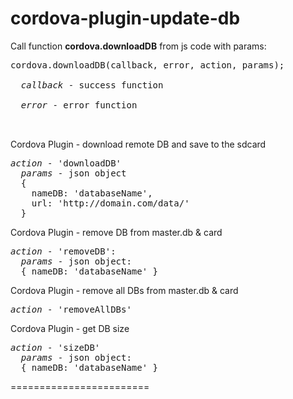 cordova-plugin-update-db
========================


Call function <b>cordova.downloadDB</b> from js code with params:

  <pre>cordova.downloadDB(callback, error, action, params);
  
  <i>callback</i> - success function<br/>
  <i>error</i> - error function<br/>
  </pre>
  
  Cordova Plugin - download remote DB and save to the sdcard
  <pre><i>action</i> - 'downloadDB'
  <i>params</i> - json object
  {
    nameDB: 'databaseName', 
    url: 'http://domain.com/data/' 
  }</pre>
  
  
  Cordova Plugin - remove DB from master.db & card
  <pre><i>action</i> - 'removeDB': 
  <i>params</i> - json object: 
  { nameDB: 'databaseName' }</pre>
  
  Cordova Plugin - remove all DBs from master.db & card
  <pre><i>action</i> - 'removeAllDBs'</pre>

  
  Cordova Plugin - get DB size
  <pre><i>action</i> - 'sizeDB'
  <i>params</i> - json object:
  { nameDB: 'databaseName' }</pre>
  
========================

